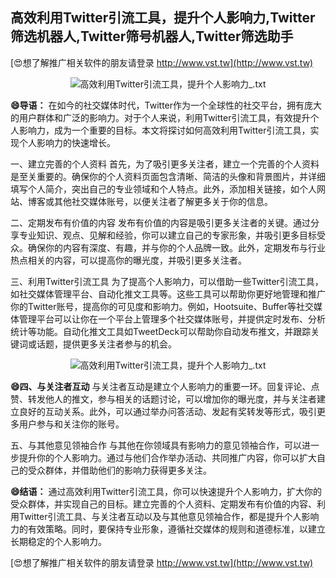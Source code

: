 ## **高效利用Twitter引流工具，提升个人影响力,Twitter筛选机器人,Twitter筛号机器人,Twitter筛选助手**

[😍想了解推广相关软件的朋友请登录 http://www.vst.tw](http://www.vst.tw)

 <center><img src="https://vst.tw/MP4/tuiguang/png/3.png" alt="高效利用Twitter引流工具，提升个人影响力_.txt"></center>

**😄导语：**
在如今的社交媒体时代，Twitter作为一个全球性的社交平台，拥有庞大的用户群体和广泛的影响力。对于个人来说，利用Twitter引流工具，有效提升个人影响力，成为一个重要的目标。本文将探讨如何高效利用Twitter引流工具，实现个人影响力的快速增长。

一、建立完善的个人资料
首先，为了吸引更多关注者，建立一个完善的个人资料是至关重要的。确保你的个人资料页面包含清晰、简洁的头像和背景图片，并详细填写个人简介，突出自己的专业领域和个人特点。此外，添加相关链接，如个人网站、博客或其他社交媒体账号，以便关注者了解更多关于你的信息。

二、定期发布有价值的内容
发布有价值的内容是吸引更多关注者的关键。通过分享专业知识、观点、见解和经验，你可以建立自己的专家形象，并吸引更多目标受众。确保你的内容有深度、有趣，并与你的个人品牌一致。此外，定期发布与行业热点相关的内容，可以提高你的曝光度，并吸引更多关注者。

三、利用Twitter引流工具
为了提高个人影响力，可以借助一些Twitter引流工具，如社交媒体管理平台、自动化推文工具等。这些工具可以帮助你更好地管理和推广你的Twitter账号，提高你的可见度和影响力。例如，Hootsuite、Buffer等社交媒体管理平台可以让你在一个平台上管理多个社交媒体账号，并提供定时发布、分析统计等功能。自动化推文工具如TweetDeck可以帮助你自动发布推文，并跟踪关键词或话题，提供更多关注者参与的机会。

 <center><img src="https://vst.tw/MP4/tuiguang/png/7.png" alt="高效利用Twitter引流工具，提升个人影响力_.txt"></center>

**😄四、与关注者互动**
与关注者互动是建立个人影响力的重要一环。回复评论、点赞、转发他人的推文，参与相关的话题讨论，可以增加你的曝光度，并与关注者建立良好的互动关系。此外，可以通过举办问答活动、发起有奖转发等形式，吸引更多用户参与和关注你的账号。

五、与其他意见领袖合作
与其他在你领域具有影响力的意见领袖合作，可以进一步提升你的个人影响力。通过与他们合作举办活动、共同推广内容，你可以扩大自己的受众群体，并借助他们的影响力获得更多关注。

**😄结语：**
通过高效利用Twitter引流工具，你可以快速提升个人影响力，扩大你的受众群体，并实现自己的目标。建立完善的个人资料、定期发布有价值的内容、利用Twitter引流工具、与关注者互动以及与其他意见领袖合作，都是提升个人影响力的有效策略。同时，要保持专业形象，遵循社交媒体的规则和道德标准，以建立长期稳定的个人影响力。

[😍想了解推广相关软件的朋友请登录 http://www.vst.tw](http://www.vst.tw)



